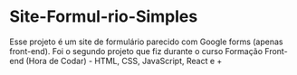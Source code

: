# Site-Formul-rio-Simples
Esse projeto é um site de formulário parecido com Google forms (apenas front-end). Foi o segundo projeto que fiz durante o curso Formação Front-end (Hora de Codar) - HTML, CSS, JavaScript, React e + 

